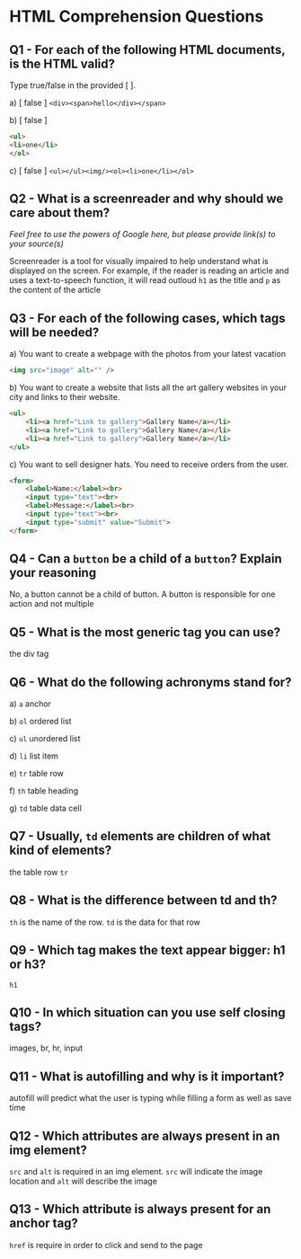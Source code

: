 # HTML Comprehension Questions

## Q1 - For each of the following HTML documents, is the HTML valid?

Type true/false in the provided [ ].

a) [ false ] `<div><span>hello</div></span>`

b) [ false ]

```html
<ul>
<li>one</li>
</ol>
```

c) [ false ] `<ul></ul><img/><ol><li>one</li></ol>`

## Q2 - What is a screenreader and why should we care about them?

_Feel free to use the powers of Google here, but please provide link(s) to your source(s)_

Screenreader is a tool for visually impaired to help understand what is displayed on the screen. For example, if the reader is reading an article and uses a text-to-speech function, it will read outloud `h1` as the title and `p` as the content of the article

## Q3 - For each of the following cases, which tags will be needed?

a) You want to create a webpage with the photos from your latest vacation
```html
<img src="image" alt="" />
```

b) You want to create a website that lists all the art gallery websites in your city and links to their website.
```html
<ul>
    <li><a href="Link to gallery">Gallery Name</a></li>
    <li><a href="Link to gallery">Gallery Name</a></li>
    <li><a href="Link to gallery">Gallery Name</a></li>
</ul>
```

c) You want to sell designer hats. You need to receive orders from the user.
```html
<form>
    <label>Name:</label><br>
    <input type="text"><br>
    <label>Message:</label><br>
    <input type="text"><br>
    <input type="submit" value="Submit">
</form>
```

## Q4 - Can a `button` be a child of a `button`? Explain your reasoning
No, a button cannot be a child of button. A button is responsible for one action and not multiple

## Q5 - What is the most generic tag you can use?
the div tag

## Q6 - What do the following achronyms stand for?

a) `a` anchor

b) `ol` ordered list

c) `ul` unordered list

d) `li` list item

e) `tr` table row

f) `th` table heading

g) `td` table data cell

## Q7 - Usually, `td` elements are children of what kind of elements?
the table row `tr`

## Q8 - What is the difference between td and th?
`th` is the name of the row. `td` is the data for that row

## Q9 - Which tag makes the text appear bigger: h1 or h3?
`h1`

## Q10 - In which situation can you use self closing tags?
images, br, hr, input

## Q11 - What is autofilling and why is it important?
autofill will predict what the user is typing while filling a form as well as save time

## Q12 - Which attributes are always present in an img element?
`src` and `alt` is required in an img element. `src` will indicate the image location and `alt` will describe the image

## Q13 - Which attribute is always present for an anchor tag?
`href` is require in order to click and send to the page
